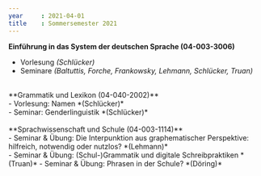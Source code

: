 ```yaml
---
year     : 2021-04-01
title    : Sommersemester 2021
---
```


**Einführung in das System der deutschen Sprache (04-003-3006)** <br>
- Vorlesung *(Schlücker)* <br>
- Seminare *(Baltuttis, Forche, Frankowsky, Lehmann, Schlücker, Truan)*

<br>
**Grammatik und Lexikon (04-040-2002)**  <br>
- Vorlesung: Namen *(Schlücker)* <br> 
- Seminar: Genderlinguistik *(Schlücker)* <br>

<br>
**Sprachwissenschaft und Schule (04-003-1114)** <br>
- Seminar & Übung: Die Interpunktion aus graphematischer Perspektive: hilfreich, notwendig oder nutzlos? *(Lehmann)* <br>
- Seminar & Übung: (Schul-)Grammatik und digitale Schreibpraktiken *(Truan)*
- Seminar & Übung: Phrasen in der Schule? *(Döring)*

<br>

 